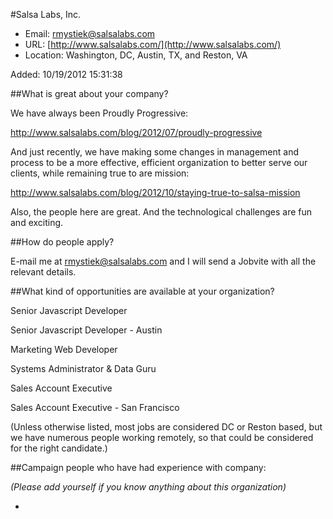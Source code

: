 
#Salsa Labs, Inc.

* Email: [rmystiek@salsalabs.com](mailto:rmystiek@salsalabs.com)
* URL: [http://www.salsalabs.com/](http://www.salsalabs.com/)
* Location: Washington, DC,  Austin, TX, and Reston, VA

Added: 10/19/2012 15:31:38

##What is great about your company?

We have always been Proudly Progressive:  

http://www.salsalabs.com/blog/2012/07/proudly-progressive



And just recently, we have making some changes in management and process to be a more effective, efficient organization to better serve our clients, while remaining true to are mission:  

http://www.salsalabs.com/blog/2012/10/staying-true-to-salsa-mission



Also, the people here are great.  And the technological challenges are fun and exciting.  

##How do people apply?

E-mail me at rmystiek@salsalabs.com and I will send a Jobvite with all the relevant details.  

##What kind of opportunities are available at your organization?

Senior Javascript Developer

Senior Javascript Developer - Austin

Marketing Web Developer

Systems Administrator & Data Guru

Sales Account Executive

Sales Account Executive - San Francisco



(Unless otherwise listed, most jobs are considered DC or Reston based, but we have numerous people working remotely, so that could be considered for the right candidate.)  

##Campaign people who have had experience with company:

*(Please add yourself if you know anything about this organization)*

* 


    